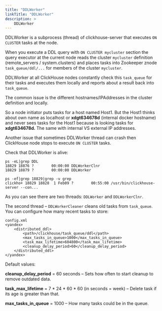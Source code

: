 ```yaml
---
title: "DDLWorker"
linkTitle: "DDLWorker"
description: >
    DDLWorker
---
```

DDLWorker is a subprocess (thread) of clickhouse-server that executes `ON CLUSTER` tasks at the node.

When you execute a DDL query with `ON CLUSTER mycluster` section the query executor at the current node reads the cluster `mycluster` definition (remote_servers / system.clusters) and places tasks into Zookeeper znode `task_queue/ddl/...` for members of the cluster `mycluster`.

DDLWorker at all ClickHouse nodes constantly check this `task_queue` for their tasks and executes them locally and reports about a result back into `task_queue`.

The common issue is the different hostnames/IPAddresses in the cluster definition and locally.

So a node initiator puts tasks for a host named Host1. But the Host1 thinks about own name as localhost or **xdgt634678d** (internal docker hostname) and never sees tasks for the Host1 because is looking tasks for **xdgt634678d.** The same with internal VS external IP addresses.

Another issue that sometimes DDLWorker thread can crash then ClickHouse node stops to execute `ON CLUSTER` tasks.

Check that DDLWorker is alive:

```
ps -eL|grep DDL
18829 18876 ?        00:00:00 DDLWorkerClnr
18829 18879 ?        00:00:00 DDLWorker

ps -ef|grep 18829|grep -v grep
clickho+ 18829 18828  1 Feb09 ?        00:55:00 /usr/bin/clickhouse-server --con...
```

As you can see there are two threads: `DDLWorker` and `DDLWorkerClnr`.

The second thread – `DDLWorkerCleaner` cleans old tasks from `task_queue`. You can configure how many recent tasks to store:

```markup
config.xml
<yandex>
    <distributed_ddl>
        <path>/clickhouse/task_queue/ddl</path>
        <max_tasks_in_queue>1000</max_tasks_in_queue>
        <task_max_lifetime>604800</task_max_lifetime>
        <cleanup_delay_period>60</cleanup_delay_period>
    </distributed_ddl>
</yandex>
```

Default values:

**cleanup_delay_period** = 60 seconds – Sets how often to start cleanup to remove outdated data.

**task_max_lifetime** = 7 \* 24 \* 60 \* 60 (in seconds = week) – Delete task if its age is greater than that.

**max_tasks_in_queue** = 1000 – How many tasks could be in the queue.
